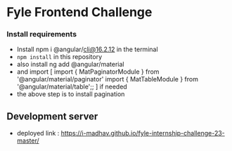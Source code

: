 # Fyle Frontend Challenge

### Install requirements
* Install npm i @angular/cli@16.2.12 in the terminal
* `npm install` in this repository 
* also install ng add @angular/material
* and import [
    import { MatPaginatorModule } from '@angular/material/paginator'
import { MatTableModule } from '@angular/material/table';;
] if needed 
* the above step is to install pagination 

## Development server

* deployed link : https://i-madhav.github.io/fyle-internship-challenge-23-master/
